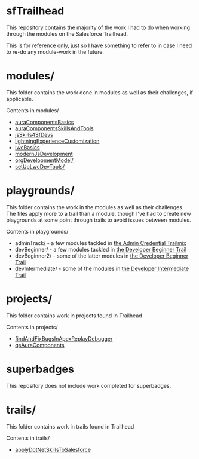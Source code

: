 # sfTrailhead

This repository contains the majority of the work I had to do when
working through the modules on the Salesforce Trailhead.

This is for reference only, just so I have something to refer to in case I 
need to re-do any module-work in the future.

# modules/
This folder contains the work done in modules as well as their challenges, if applicable. 

Contents in modules/
- [auraComponentsBasics](https://trailhead.salesforce.com/content/learn/modules/lex_dev_lc_basics)
- [auraComponentsSkillsAndTools](https://trailhead.salesforce.com/content/learn/modules/lex_dev_lc_vf_fundamentals)
- [jsSkills4SfDevs](https://trailhead.salesforce.com/content/learn/modules/javascript-essentials-salesforce-developers)
- [lightningExperienceCustomization](https://trailhead.salesforce.com/en/content/learn/modules/lex_customization)
- [lwcBasics](https://trailhead.salesforce.com/content/learn/modules/lightning-web-components-basics)
- [modernJsDevelopment](https://trailhead.salesforce.com/en/content/learn/modules/modern-javascript-development)
- [orgDevelopmentModel/](https://trailhead.salesforce.com/content/learn/modules/org-development-model)
- [setUpLwcDevTools/](https://trailhead.salesforce.com/content/learn/projects/set-up-your-lightning-web-components-developer-tools)

# playgrounds/
This folder contains the work in the modules as well as their challenges.
The files apply more to a trail than a module, though I've had to create
new playgrounds at some point through trails to avoid issues between modules.

Contents in playgrounds/
- adminTrack/ - a few modules tackled in [the Admin Credential Trailmix](https://trailhead.salesforce.com/users/strailhead/trailmixes/prepare-for-your-salesforce-administrator-credential)
- devBeginner/ - a few modules tackled in [the Developer Beginner Trail](https://trailhead.salesforce.com/content/learn/trails/force_com_dev_beginner)
- devBeginner2/ - some of the latter modules in [the Developer Beginner Trail](https://trailhead.salesforce.com/content/learn/trails/force_com_dev_beginner)
- devIntermediate/ - some of the modules in [the Developer Intermediate Trail](https://trailhead.salesforce.com/content/learn/trails/force_com_dev_intermediate)

# projects/
This folder contains work in projects found in Trailhead

Contents in projects/
- [findAndFixBugsInApexReplayDebugger](https://trailhead.salesforce.com/content/learn/projects/find-and-fix-bugs-with-apex-replay-debugger)
- [qsAuraComponents](https://trailhead.salesforce.com/content/learn/projects/quickstart-lightning-components)

# superbadges
This repository does not include work completed for superbadges.

# trails/
This folder contains work in trails found in Trailhead

Contents in trails/
- [applyDotNetSkillsToSalesforce](https://trailhead.salesforce.com/content/learn/trails/microsoft_dotnet)
